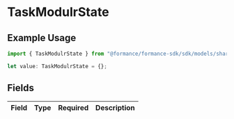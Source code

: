 # TaskModulrState

## Example Usage

```typescript
import { TaskModulrState } from "@formance/formance-sdk/sdk/models/shared";

let value: TaskModulrState = {};
```

## Fields

| Field       | Type        | Required    | Description |
| ----------- | ----------- | ----------- | ----------- |